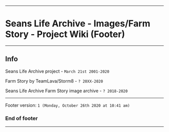 
***

# Seans Life Archive - Images/Farm Story - Project Wiki (Footer)

***

## Info

Seans Life Archive project - `March 21st 2001-2020`

Farm Story by TeamLava/Storm8 - `? 20XX-2020`

Seans Life Archive Farm Story image archive - `? 2018-2020`

***

Footer version: `1 (Monday, October 26th 2020 at 10:41 am)`

### End of footer

***
